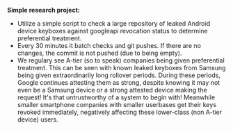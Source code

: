 **Simple research project:**
 - Utilize a simple script to check a large repository of leaked Android device keyboxes against googleapi revocation status to determine preferential treatment.
 - Every 30 minutes it batch checks and git pushes. If there are no changes, the commit is not pushed (due to being empty).
 - We regulary see A-tier (so to speak) companies being given preferential treatment. This can be seen with known leaked keyboxes from Samsung being given extraordinarily long rollover periods. During these periods, Google continues attesting them as strong, despite knowing it may not even be a Samsung device or a strong attested device making the request! It's that untrustworthy of a system to begin with! Meanwhile smaller smartphone companies with smaller userbases get their keys revoked immediately, negatively affecting these lower-class (non A-tier device) users.
